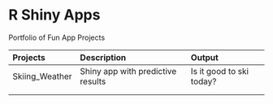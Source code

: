 # R Shiny Apps
 Portfolio of Fun App Projects


| Projects  | Description  | Output |
| :------------ |:---------------| :---------------|
| Skiing_Weather    | Shiny app with predictive results  | Is it good to ski today? |
|      |       |   |
|  |        |   |
